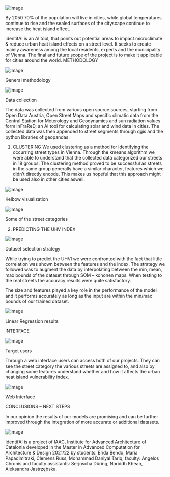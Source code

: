 
![image](https://user-images.githubusercontent.com/97359144/180045584-c28698a4-75d2-4640-93cf-31dc0cd58ea9.png)


By 2050 70% of the population will live in cities, while global temperatures continue to rise and the sealed surfaces of the cityscape continue to increase the heat island effect.

identifAI is an AI tool, that points out potential areas to impact microclimate & reduce urban heat island effects on a street level. It seeks to create mainly awareness among the local residents, experts and the municipality of Vienna. The final and future scope of the project is to make it applicable for cities around the world.
METHODOLOGY
 
![image](https://user-images.githubusercontent.com/97359144/180045717-6356aab0-dfb5-45f3-a988-18e1b04d64b4.png)

General methodology

![image](https://user-images.githubusercontent.com/97359144/180045744-1e87cf3b-204b-43ef-9c4c-0cf46d51d039.png)

Data collection

The data was collected from various open source sources, starting from Open Data Austria, Open Street Maps and specific climatic data from the Central Station for Meterology and Geodynamics and sun radiation values form InFraReD, an AI tool for calculating solar and wind data in cities. The collected data was then appended to street segments through qgis and the python libraries of geopandas.

1. CLUSTERING
We used clustering as a method for identifying the occurring street types in Vienna. Through the kmeans algorithm we were able to understand that the collected data categorized our streets in 18 groups. The clustering method proved to be successful as streets in the same group generally have a similar character, features which we didn’t directly encode. This makes us hopeful that this approach might be used also in other cities aswell.

![image](https://user-images.githubusercontent.com/97359144/180045795-6f3146d9-53d8-440a-bd3a-f2276d342a74.png)

Kelbow visualization

![image](https://user-images.githubusercontent.com/97359144/180045823-f7ed54de-c88b-4d0d-84ed-e2853a286486.png)

Some of the street categories

2. PREDICTING THE UHV INDEX

![image](https://user-images.githubusercontent.com/97359144/180045853-c51ab2e8-aa75-41f4-9c76-b78109957de8.png)

Dataset selection strategy

While trying to predict the UHVI we were confronted with the fact that little correlation was shown between the features and the index. The strategy we followed was to augment the data by interpolating between the min, mean, max bounds of the dataset through SOM – kohonen maps. When testing to the real streets the accuracy results were quite satisfactory.

The  size and features played a key role  in the performance of the model and it performs  accurately as long as  the input  are within the min/max  bounds of our  trained dataset. 

![image](https://user-images.githubusercontent.com/97359144/180045885-86b7531b-e575-462c-a355-56510c2ed765.png)

Linear Regression results

INTERFACE

![image](https://user-images.githubusercontent.com/97359144/180045926-2678a7bc-4ef7-4915-98c0-284a8834db75.png)

Target users

Through a web interface users can access both of our projects. They can see the street category the various streets are assigned to, and also by changing some features understand whether and how it affects the urban heat island vulnerability index.

![image](https://user-images.githubusercontent.com/97359144/180045953-e256336b-dfcd-4f64-b71b-b2ad0b469ec4.png)

Web Interface

CONCLUSIONS – NEXT STEPS

In our opinion the results of our models are promising and can be further improved through the integration of more accurate or additional datasets.

![image](https://user-images.githubusercontent.com/97359144/180045990-2a9a72c5-8784-4cf8-ba67-5ed7febb1b39.png)

 



 

IdentifAI is a project of IAAC, Institute for Advanced Architecture of Catalonia developed in the Master in Advanced Computation for Architecture & Design 2021/22 by students: Erida Bendo, Maria Papadimitraki, Clemens Russ, Mohammad Daniyal Tariq,  faculty: Angelos Chronis and faculty assistants: Serjoscha Düring, Nariddh Khean, Aleksandra Jastrzębska.
